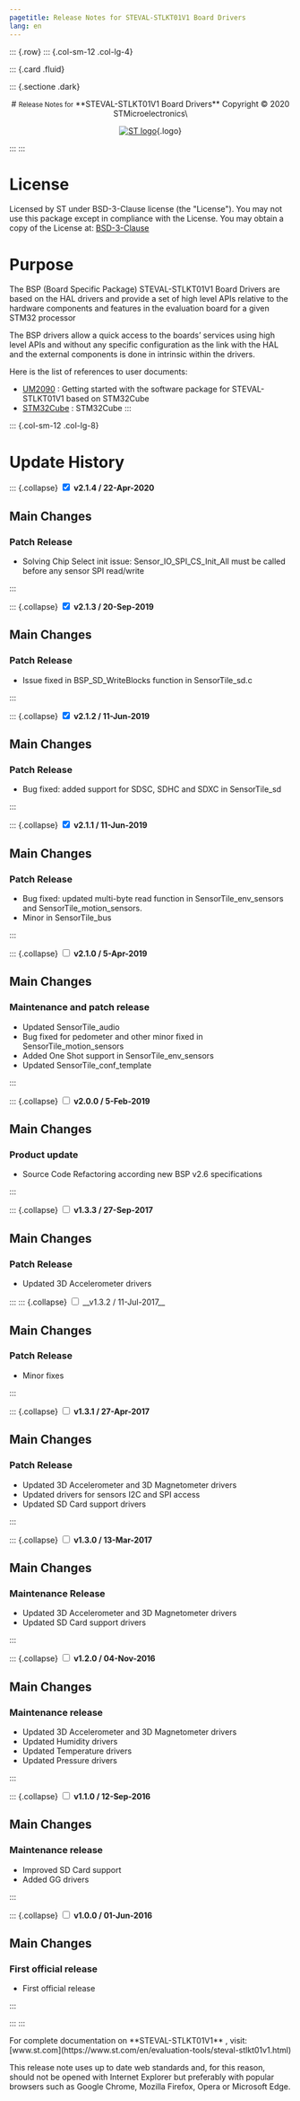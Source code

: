 ```yaml
---
pagetitle: Release Notes for STEVAL-STLKT01V1 Board Drivers 
lang: en
---
```


::: {.row}
::: {.col-sm-12 .col-lg-4}

::: {.card .fluid}

::: {.sectione .dark}
<center>
# <small>Release Notes for</small> **STEVAL-STLKT01V1 Board Drivers**
Copyright &copy; 2020  STMicroelectronics\
    
[![ST logo](_htmresc/st_logo.png)](https://www.st.com){.logo}
</center>
:::
:::

# License

Licensed by ST under BSD-3-Clause license (the "License"). You may not use this package except in compliance with the License. You may obtain a copy of the License at: [BSD-3-Clause](https://opensource.org/licenses/BSD-3-Clause)

# Purpose

The BSP (Board Specific Package) STEVAL-STLKT01V1 Board Drivers are based on the HAL drivers and provide a set of high level APIs relative to the hardware components and features in the evaluation board for a given STM32 processor

The BSP drivers allow a quick access to the boards’ services using high level APIs and without any specific configuration as the link with the HAL and the external components is done in intrinsic within the drivers. 

Here is the list of references to user documents:

- [UM2090](https://www.st.com/resource/en/user_manual/dm00311355.pdf) : Getting started with the software package for STEVAL-STLKT01V1 based on STM32Cube
- [STM32Cube](https://www.st.com/stm32cube) : STM32Cube
:::

::: {.col-sm-12 .col-lg-8}
# Update History

::: {.collapse}
<input type="checkbox" id="collapse-section13" checked aria-hidden="true">
<label for="collapse-section13" aria-hidden="true">__v2.1.4 / 22-Apr-2020__</label>
<div>			

## Main Changes

### Patch Release

- Solving Chip Select init issue: Sensor_IO_SPI_CS_Init_All must be called before any sensor SPI read/write

</div>
:::

::: {.collapse}
<input type="checkbox" id="collapse-section12" checked aria-hidden="true">
<label for="collapse-section12" aria-hidden="true">__v2.1.3 / 20-Sep-2019__</label>
<div>			

## Main Changes

### Patch Release

- Issue fixed in BSP_SD_WriteBlocks function in SensorTile_sd.c

</div>
:::

::: {.collapse}
<input type="checkbox" id="collapse-section11" checked aria-hidden="true">
<label for="collapse-section11" aria-hidden="true">__v2.1.2 / 11-Jun-2019__</label>
<div>			

## Main Changes

### Patch Release

- Bug fixed: added support for SDSC, SDHC and SDXC in SensorTile_sd

</div>
:::

::: {.collapse}
<input type="checkbox" id="collapse-section10" checked aria-hidden="true">
<label for="collapse-section10" aria-hidden="true">__v2.1.1 / 11-Jun-2019__</label>
<div>			

## Main Changes

### Patch Release

- Bug fixed: updated multi-byte read function in SensorTile_env_sensors and SensorTile_motion_sensors.
- Minor in SensorTile_bus

</div>
:::


::: {.collapse}
<input type="checkbox" id="collapse-section9" aria-hidden="true">
<label for="collapse-section9" aria-hidden="true">__v2.1.0 / 5-Apr-2019__</label>
<div>			

## Main Changes

### Maintenance and patch release

- Updated SensorTile_audio
- Bug fixed for pedometer and other minor fixed in SensorTile_motion_sensors
- Added One Shot support in SensorTile_env_sensors
- Updated SensorTile_conf_template

</div>
:::

::: {.collapse}
<input type="checkbox" id="collapse-section8" aria-hidden="true">
<label for="collapse-section8" aria-hidden="true">__v2.0.0 / 5-Feb-2019__</label>
<div>			

## Main Changes

### Product update

- Source Code Refactoring according new BSP v2.6 specifications

</div>
:::

::: {.collapse}
<input type="checkbox" id="collapse-section7" aria-hidden="true">
<label for="collapse-section7" aria-hidden="true">__v1.3.3 / 27-Sep-2017__</label>
<div>			

## Main Changes

### Patch Release

- Updated 3D Accelerometer drivers

</div>
:::
::: {.collapse}
<input type="checkbox" id="collapse-section6" aria-hidden="true">
<label for="collapse-section6" aria-hidden="true">__v1.3.2 / 11-Jul-2017__</label>
<div>			

## Main Changes

### Patch Release

- Minor fixes

</div>
:::

::: {.collapse}
<input type="checkbox" id="collapse-section5" aria-hidden="true">
<label for="collapse-section5" aria-hidden="true">__v1.3.1 / 27-Apr-2017__</label>
<div>			

## Main Changes

### Patch Release

-  Updated 3D Accelerometer and 3D Magnetometer drivers
-  Updated drivers for sensors I2C and SPI access
-  Updated SD Card support drivers

</div>
:::

::: {.collapse}
<input type="checkbox" id="collapse-section4" aria-hidden="true">
<label for="collapse-section4" aria-hidden="true">__v1.3.0 / 13-Mar-2017__</label>
<div>			

## Main Changes

### Maintenance Release

-  Updated 3D Accelerometer and 3D Magnetometer drivers
-  Updated SD Card support drivers

</div>
:::

::: {.collapse}
<input type="checkbox" id="collapse-section3"  aria-hidden="true">
<label for="collapse-section3" aria-hidden="true">__v1.2.0 / 04-Nov-2016__</label>
<div>			

## Main Changes

### Maintenance release

-  Updated 3D Accelerometer and 3D Magnetometer drivers
-  Updated Humidity drivers
-  Updated Temperature drivers
-  Updated Pressure drivers

</div>
:::

::: {.collapse}
<input type="checkbox" id="collapse-section2"  aria-hidden="true">
<label for="collapse-section2" aria-hidden="true">__v1.1.0 / 12-Sep-2016__</label>
<div>			

## Main Changes

### Maintenance release

-  Improved SD Card support
-  Added GG drivers

</div>
:::

::: {.collapse}
<input type="checkbox" id="collapse-section1"  aria-hidden="true">
<label for="collapse-section1" aria-hidden="true">__v1.0.0 / 01-Jun-2016__</label>
<div>			

## Main Changes

### First official release

- First official release

</div>
:::

:::
:::

<footer class="sticky">
For complete documentation on **STEVAL-STLKT01V1** ,
visit: [www.st.com](https://www.st.com/en/evaluation-tools/steval-stlkt01v1.html)

This release note uses up to date web standards and, for this reason, should not
be opened with Internet Explorer but preferably with popular browsers such as
Google Chrome, Mozilla Firefox, Opera or Microsoft Edge.
</footer>
